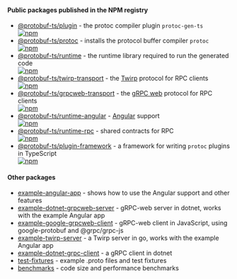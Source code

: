 

#### Public packages published in the NPM registry

- [@protobuf-ts/plugin](./plugin) - the protoc compiler plugin `protoc-gen-ts`  
  [![npm](https://img.shields.io/npm/v/@protobuf-ts/plugin?style=flat-square)](https://www.npmjs.com/package/@protobuf-ts/plugin)
- [@protobuf-ts/protoc](./protoc) - installs the protocol buffer compiler `protoc`  
  [![npm](https://img.shields.io/npm/v/@protobuf-ts/protoc?style=flat-square)](https://www.npmjs.com/package/@protobuf-ts/protoc)  
- [@protobuf-ts/runtime](./runtime) - the runtime library required to run the generated code  
  [![npm](https://img.shields.io/npm/v/@protobuf-ts/runtime?style=flat-square)](https://www.npmjs.com/package/@protobuf-ts/runtime)  
- [@protobuf-ts/twirp-transport](./twirp-transport) - the [Twirp](https://github.com/twitchtv/twirp) protocol for RPC clients  
  [![npm](https://img.shields.io/npm/v/@protobuf-ts/twirp-transport?style=flat-square)](https://www.npmjs.com/package/@protobuf-ts/twirp-transport)  
- [@protobuf-ts/grpcweb-transport](./grpcweb-transport) - the [gRPC web](https://github.com/grpc/grpc-web) protocol for RPC clients  
  [![npm](https://img.shields.io/npm/v/@protobuf-ts/grpcweb-transport?style=flat-square)](https://www.npmjs.com/package/@protobuf-ts/grpcweb-transport)
- [@protobuf-ts/runtime-angular](./runtime-angular) - [Angular](https://angular.io/) support  
  [![npm](https://img.shields.io/npm/v/@protobuf-ts/runtime-angular?style=flat-square)](https://www.npmjs.com/package/@protobuf-ts/runtime-angular)
- [@protobuf-ts/runtime-rpc](./runtime-rpc) - shared contracts for RPC  
  [![npm](https://img.shields.io/npm/v/@protobuf-ts/runtime-rpc?style=flat-square)](https://www.npmjs.com/package/@protobuf-ts/runtime-rpc)
- [@protobuf-ts/plugin-framework](./plugin-framework) - a framework for writing `protoc` plugins in TypeScript  
  [![npm](https://img.shields.io/npm/v/@protobuf-ts/plugin-framework?style=flat-square)](https://www.npmjs.com/package/@protobuf-ts/plugin-framework)



#### Other packages

- [example-angular-app](./example-angular-app) - shows how to use the Angular support and other features
- [example-dotnet-grpcweb-server](./example-dotnet-grpcweb-server) - gRPC-web server in dotnet, works with the example Angular app
- [example-google-grpcweb-client](./example-google-grpcweb-client) - gRPC-web client in JavaScript, using google-protobuf and @grpc/grpc-js
- [example-twirp-server](./example-twirp-server) - a Twirp server in go, works with the example Angular app
- [example-dotnet-grpc-client](./example-dotnet-grpc-client) - a gRPC client in dotnet
- [test-fixtures](./test-fixtures) - example .proto files and test fixtures
- [benchmarks](./benchmarks) - code size and performance benchmarks
